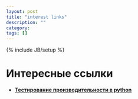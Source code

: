```yaml
---
layout: post
title: "interest links"
description: ""
category: 
tags: []
---
```

{% include JB/setup %}

<h1>Интересные ссылки</h1>
<ul>
    <li>
        <a href="http://proft.me/2012/03/20/profajling-pythondjangoflask-prilozhenij/">
            <strong>Тестирование производительности в python</strong>
        </a>
    </li>
</ul>
